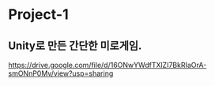 # Project-1
Unity로 만든 간단한 미로게임.
--------
https://drive.google.com/file/d/16ONwYWdfTXlZI7BkRIaOrA-smONnP0Mv/view?usp=sharing
